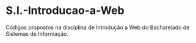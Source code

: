 # S.I.-Introducao-a-Web
Códigos propostos na disciplina de Introdução a Web do Bacharelado de Sistemas de Informação.
